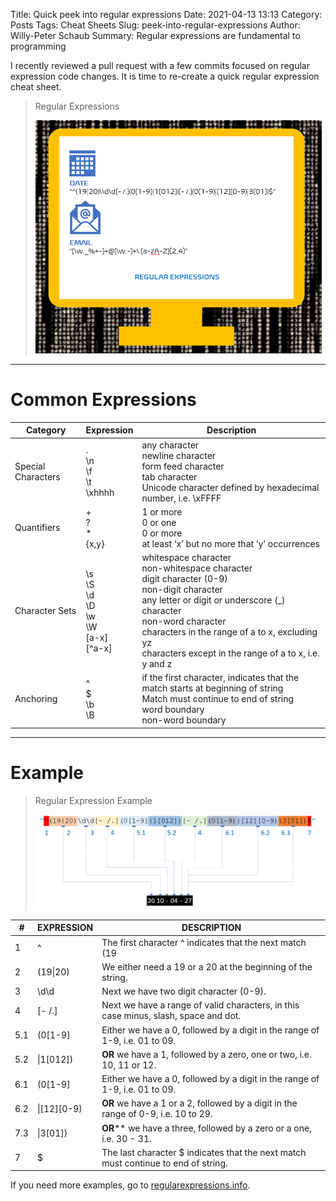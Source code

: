 Title: Quick peek into regular expressions
Date: 2021-04-13 13:13
Category: Posts
Tags: Cheat Sheets
Slug: peek-into-regular-expressions
Author: Willy-Peter Schaub
Summary: Regular expressions are fundamental to programming

I recently reviewed a pull request with a few commits focused on regular expression code changes. It is time to re-create a quick regular expression cheat sheet.

> Regular Expressions
>
>  ![Regular Expressions](/images/peek-into-regular-expressions-1.png)

---

# Common Expressions

| Category | Expression | Description | 
|-------------|----------------|----------------|
| Special Characters | .<br/>\n<br/>\f<br/>\t<br/>\xhhhh | any character<br/>newline character<br/>form feed character<br/>tab character<br/>Unicode character defined by hexadecimal number, i.e. \xFFFF | 
| Quantifiers | +<br/>?<br/>\*<br/>{x,y} | 1 or more<br/>0 or one<br/>0 or more<br/>at least ‘x’ but no more that ‘y’ occurrences | 
| Character Sets | \s<br/>\S<br/>\d<br/>\D<br/>\w<br/>\W<br/> [a-x] <br/>[^a-x] | whitespace character<br/>non-whitespace character<br/>digit character (0-9) <br/>non-digit character<br/>any letter or digit or underscore (\_) character<br/>non-word character<br/>characters in the range of a to x, excluding yz<br/>characters except in the range of a to x, i.e. y and z | 
| Anchoring | ^<br/>$<br/>\b<br/>\B | if the first character, indicates that the match starts at beginning of string<br/>Match must continue to end of string<br/>word boundary<br/>non-word boundary |

---

# Example

> Regular Expression Example
>
>  ![Regular Expression Example](/images/peek-into-regular-expressions-2.png)

| #   | EXPRESSION  | DESCRIPTION |
|-----|-------------|-------------|
| 1   | ^           | The first character ^ indicates that the next match (19|20) starts at beginning of string. |
| 2   | (19\|20)    | We either need a 19 or a 20 at the beginning of the string. |
| 3   | \d\d        | Next we have two digit character (0-9). |
| 4   | [- /.]      | Next we have a range of valid characters, in this case minus, slash, space and dot. 
| 5.1 | (0[1-9]     | Either we have a 0, followed by a digit in the range of 1-9, i.e. 01 to 09.
| 5.2 | \|1[012])   | **OR** we have a 1, followed by a zero, one or two, i.e. 10, 11 or 12. | 
| 6.1 | (0[1-9]     | Either we have a 0, followed by a digit in the range of 1-9, i.e. 01 to 09. |
| 6.2 | \|[12][0-9) | **OR** we have a 1 or a 2, followed by a digit in the range of 0-9, i.e. 10 to 29. |
| 7.3 | \|3[01])    | **OR**** we have a three, followed by a zero or a one, i.e. 30 - 31. |
| 7   | $           | The last character $ indicates that the next match must continue to end of string. | 

If you need more examples, go to [regularexpressions.info](http://www.regular-expressions.info/).


